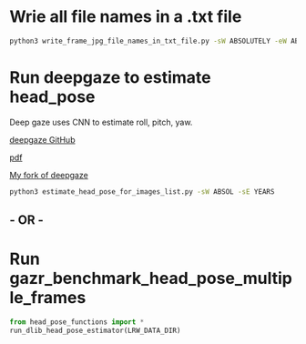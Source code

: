 # Wrie all file names in a .txt file

```sh
python3 write_frame_jpg_file_names_in_txt_file.py -sW ABSOLUTELY -eW ABUSE
```

# Run deepgaze to estimate head_pose

Deep gaze uses CNN to estimate roll, pitch, yaw.

[deepgaze GitHub](https://github.com/mpatacchiola/deepgaze)

[pdf](https://mpatacchiola.github.io/doc/Head%20Pose%20Estimation%20in%20the%20Wild%20using%20Convolutional%20Neural%20Networks%20and%20Adaptive%20Gradient%20Methods%20-%20Patacchiola%20and%20Cangelosi%20-%202017.pdf)

[My fork of deepgaze](https://github.com/voletiv/deepgaze)

```sh
python3 estimate_head_pose_for_images_list.py -sW ABSOL -sE YEARS
```

## - OR -

# Run gazr_benchmark_head_pose_multiple_frames

```python
from head_pose_functions import *
run_dlib_head_pose_estimator(LRW_DATA_DIR)
```
